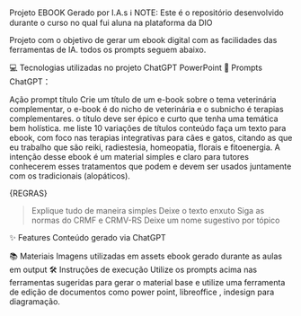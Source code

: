 Projeto EBOOK Gerado por I.A.s
ℹ️ NOTE: Este é o repositório desenvolvido durante o curso no qual fui aluna na plataforma da DIO

Projeto com o objetivo de gerar um ebook digital com as facilidades das ferramentas de IA. todos os prompts seguem abaixo.

💻 Tecnologias utilizadas no projeto
ChatGPT
PowerPoint
🧠 Prompts
ChatGPT：

Ação	prompt
título	Crie um título de um e-book sobre o tema veterinária complementar, o e-book é do nicho de veterinária e o subnicho é terapias complementares. o título deve ser épico e curto que tenha uma temática bem holística. me liste 10 variações de títulos 
conteúdo	faça um texto para ebook, com foco nas terapias integrativas para cães e gatos, citando as que eu trabalho que são reiki, radiestesia, homeopatia, florais e fitoenergia. A intenção desse ebook é um material simples e claro para tutores conhecerem esses tratamentos que podem e devem ser usados juntamente com os tradicionais (alopáticos).

{REGRAS}
>Explique tudo de maneira simples
>Deixe o texto enxuto
>Siga as normas do CRMF e CRMV-RS
> Deixe um nome sugestivo por tópico


✨ Features
Conteúdo gerado via ChatGPT

📚 Materiais
Imagens utilizadas em assets
ebook gerado durante as aulas em output
🛠️ Instruções de execução
Utilize os prompts acima nas ferramentas sugeridas para gerar o material base e utilize uma ferramenta de edição de documentos como power point, libreoffice , indesign para diagramação.

